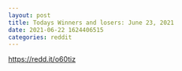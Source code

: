 ```yaml
--- 
layout: post 
title: Todays Winners and losers: June 23, 2021 
date: 2021-06-22 1624406515 
categories: reddit 
--- 
```

https://redd.it/o60tiz
